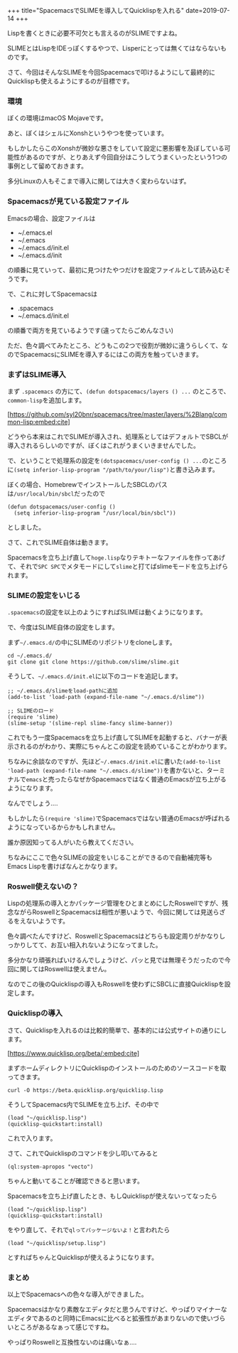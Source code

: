 +++
title="SpacemacsでSLIMEを導入してQuicklispを入れる"
date=2019-07-14
+++

Lispを書くときに必要不可欠とも言えるのがSLIMEですよね。

SLIMEとはLispをIDEっぽくするやつで、Lisperにとっては無くてはならないものです。

さて、今回はそんなSLIMEを今回Spacemacsで叩けるようにして最終的にQuicklispも使えるようにするのが目標です。

### 環境

ぼくの環境はmacOS Mojaveです。

あと、ぼくはシェルにXonshというやつを使っています。

もしかしたらこのXonshが微妙な悪さをしていて設定に悪影響を及ぼしている可能性があるのですが、とりあえず今回自分はこうしてうまくいったという1つの事例として留めておきます。

多分Linuxの人もそこまで導入に関しては大きく変わらないはず。

### Spacemacsが見ている設定ファイル

Emacsの場合、設定ファイルは

+ ~/.emacs.el
+ ~/.emacs
+ ~/.emacs.d/init.el
+ ~/.emacs.d/init

の順番に見ていって、最初に見つけたやつだけを設定ファイルとして読み込むそうです。

で、これに対してSpacemacsは

+ .spacemacs
+ ~/.emacs.d/init.el

の順番で両方を見ているようです(違ってたらごめんなさい)

ただ、色々調べてみたところ、どうもこの2つで役割が微妙に違うらしくて、なのでSpacemacsにSLIMEを導入するにはこの両方を触っていきます。

### まずはSLIME導入

まず `.spacemacs` の方にて、`(defun dotspacemacs/layers () ...` のところで、`common-lisp`を追加します。

[https://github.com/syl20bnr/spacemacs/tree/master/layers/%2Blang/common-lisp:embed:cite]

どうやら本来はこれでSLIMEが導入され、処理系としてはデフォルトでSBCLが導入されるらしいのですが、ぼくはこれがうまくいきませんでした。

で、ということで処理系の設定を`(dotspacemacs/user-config () ...`のところに`(setq inferior-lisp-program "/path/to/your/lisp")`と書き込みます。

ぼくの場合、HomebrewでインストールしたSBCLのパスは`/usr/local/bin/sbcl`だったので

```
(defun dotspacemacs/user-config ()
  (setq inferior-lisp-program "/usr/local/bin/sbcl"))
```

としました。

さて、これでSLIME自体は動きます。

Spacemacsを立ち上げ直して`hoge.lisp`なりテキトーなファイルを作ってあげて、それで`SPC SPC`でメタモードにして`slime`と打てばslimeモードを立ち上げられます。

### SLIMEの設定をいじる

`.spacemacs`の設定を以上のようにすればSLIMEは動くようになります。

で、今度はSLIME自体の設定をします。

まず`~/.emacs.d/`の中にSLIMEのリポジトリをcloneします。

```
cd ~/.emacs.d/
git clone git clone https://github.com/slime/slime.git
```

そうして、`~/.emacs.d/init.el`に以下のコードを追記します。

```
;; ~/.emacs.d/slimeをload-pathに追加
(add-to-list 'load-path (expand-file-name "~/.emacs.d/slime"))

;; SLIMEのロード
(require 'slime)
(slime-setup '(slime-repl slime-fancy slime-banner)) 
```

これでもう一度Spacemacsを立ち上げ直してSLIMEを起動すると、バナーが表示されるのがわかり、実際にちゃんとこの設定を読めていることがわかります。

ちなみに余談なのですが、先ほど`~/.emacs.d/init.el`に書いた`(add-to-list 'load-path (expand-file-name "~/.emacs.d/slime"))`を書かないと、ターミナルで`emacs`と売ったらなぜかSpacemacsではなく普通のEmacsが立ち上がるようになります。

なんででしょう....

もしかしたら`(require 'slime)`でSpacemacsではない普通のEmacsが呼ばれるようになっているからかもしれません。

誰か原因知ってる人がいたら教えてください。

ちなみにここで色々SLIMEの設定をいじることができるので自動補完等もEmacs Lispを書けばなんとかなります。

### Roswell使えないの？

Lispの処理系の導入とかパッケージ管理をひとまとめにしたRoswellですが、残念ながらRoswellとSpacemacsは相性が悪いようで、今回に関しては見送らざるをえないようです。

色々調べたんですけど、RoswellとSpacemacsはどちらも設定周りがかなりしっかりしてて、お互い相入れないようになってました。

多分かなり頑張ればいけるんでしょうけど、パッと見では無理そうだったので今回に関してはRoswellは使えません。

なのでこの後のQuicklispの導入もRoswellを使わずにSBCLに直接Quicklispを設定します。

### Quicklispの導入

さて、Quicklispを入れるのは比較的簡単で、基本的には公式サイトの通りにします。

[https://www.quicklisp.org/beta/:embed:cite]

まずホームディレクトリにQuicklispのインストールのためのソースコードを取ってきます。

```
curl -O https://beta.quicklisp.org/quicklisp.lisp
```

そうしてSpacemacs内でSLIMEを立ち上げ、その中で

```
(load "~/quicklisp.lisp")
(quicklisp-quickstart:install)
```

これで入ります。

さて、これでQuicklispのコマンドを少し叩いてみると

```
(ql:system-apropos "vecto")
```

ちゃんと動いてることが確認できると思います。

Spacemacsを立ち上げ直したとき、もしQuicklispが使えないってなったら

```
(load "~/quicklisp.lisp")
(quicklisp-quickstart:install)
```

をやり直して、それで`qlってパッケージないよ！`と言われたら

```
(load "~/quicklisp/setup.lisp")
```

とすればちゃんとQuicklispが使えるようになります。

### まとめ

以上でSpacemacsへの色々な導入ができました。

Spacemacsはかなり素敵なエディタだと思うんですけど、やっぱりマイナーなエディタであるのと同時にEmacsに比べると拡張性があまりないので使いづらいところがあるなぁって感じですね。

やっぱりRoswellと互換性ないのは痛いなぁ....
